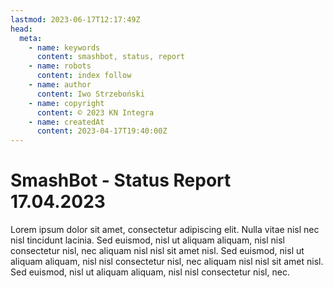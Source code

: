 ```yaml
---
lastmod: 2023-06-17T12:17:49Z
head:
  meta:
    - name: keywords
      content: smashbot, status, report
    - name: robots
      content: index follow
    - name: author
      content: Iwo Strzeboński
    - name: copyright
      content: © 2023 KN Integra
    - name: createdAt
      content: 2023-04-17T19:40:00Z
---
```


# SmashBot - Status Report 17.04.2023

Lorem ipsum dolor sit amet, consectetur adipiscing elit. Nulla vitae nisl nec
nisl tincidunt lacinia. Sed euismod, nisl ut aliquam aliquam, nisl nisl
consectetur nisl, nec aliquam nisl nisl sit amet nisl. Sed euismod, nisl ut
aliquam aliquam, nisl nisl consectetur nisl, nec aliquam nisl nisl sit amet
nisl. Sed euismod, nisl ut aliquam aliquam, nisl nisl consectetur nisl, nec.
